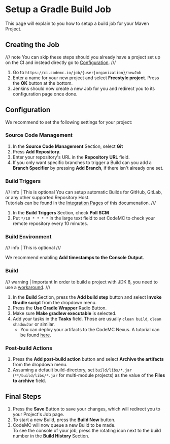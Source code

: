 # Setup a Gradle Build Job

This page will explain to you how to setup a build job for your Maven Project.

## Creating the Job

/// note
You can skip these steps should you already have a project set up on the CI and instead directly go to [Configuration](#configuration).
///

1. Go to `https://ci.codemc.io/job/{user|organization}/newJob`
2. Enter a name for your new project and select **Freestyle project**. Press the **OK** button at the bottom.
3. Jenkins should now create a new Job for you and redirect you to its configuration page once done.

## Configuration

We recommend to set the following settings for your project:

### Source Code Management

1. In the **Source Code Management** Section, select **Git**
2. Press **Add Repository**.
3. Enter your repository's URL in the **Repository URL** field.
4. If you only want specific branches to trigger a Build can you add a **Branch Specifier** by pressing **Add Branch**, if there isn't already one set.

### Build Triggers

/// info | This is optional
You can setup automatic Builds for GitHub, GitLab, or any other supported Repository Host.  
Tutorials can be found in the [Integration Pages](../integrations/index.md) of this documenation.
///

1. In the **Build Triggers** Section, check **Poll SCM**
2. Put `*/10 * * * *` in the large text field to set CodeMC to check your remote repository every 10 minutes.

### Build Environment

/// info | This is optional
///

We recommend enabling **Add timestamps to the Console Output**.

### Build

/// warning | Important
In order to build a project with JDK 8, you need to use a [workaround](../../../faq/build-jdk-8-project.md).
///

1. In the **Build** Section, press the **Add build step** button and select **Invoke Gradle script** from the dropdown menu.
2. Press the **Use Gradle Wrapper** Radio Button.
4. Make sure **Make gradlew executable** is selected.
5. Add your tasks in the **Tasks** field. Those are usually `clean build`, `clean shadowJar` or similar.
    - You can deploy your artifacts to the CodeMC Nexus. A tutorial can be found [here](../../nexus/deploy.md).

### Post-build Actions

1. Press the **Add post-build action** button and select **Archive the artifacts** from the dropdown menu.
2. Assuming a default build-directory, set `build/libs/*.jar` (`**/build/libs/*.jar` for multi-module projects) as the value of the **Files to archive** field.

## Final Steps

1.  Press the **Save** Button to save your changes, which will redirect you to your Project's Job page.
2.  To start a new Build, press the **Build Now** button.
3.  CodeMC will now queue a new Build to be made.  
    To see the console of your job, press the rotating icon next to the build number in the **Build History** Section.